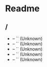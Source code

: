 # Readme

## /

- [](./form-pipeline-body.md) – `` (Unknown)
- [](./offering-body.md) – `` (Unknown)
- [](./table-body.md) – `` (Unknown)
- [](./process-pipeline-body.md) – `` (Unknown)
- [](./yield-pipeline-body.md) – `` (Unknown)
